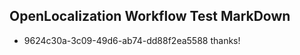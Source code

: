 ## OpenLocalization Workflow Test MarkDown
* 9624c30a-3c09-49d6-ab74-dd88f2ea5588 thanks!

<!--HONumber=Jul16_HO4-->


